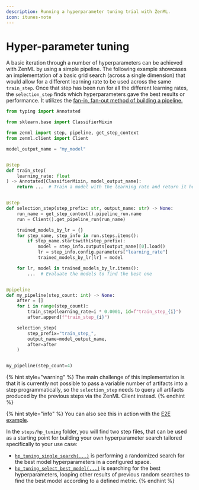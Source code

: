 ```yaml
---
description: Running a hyperparameter tuning trial with ZenML.
icon: itunes-note
---
```


# Hyper-parameter tuning

A basic iteration through a number of hyperparameters can be achieved with ZenML by using a simple pipeline. The following example showcases an implementation of a basic grid search (across a single dimension) that would allow for a different learning rate to be used across the same `train_step`. Once that step has been run for all the different learning rates, the `selection_step` finds which hyperparameters gave the best results or performance. It utilizes the [fan-in, fan-out method of building a pipeline.](../../how-to/pipeline-development/build-pipelines/fan-in-fan-out.md)

```python
from typing import Annotated

from sklearn.base import ClassifierMixin

from zenml import step, pipeline, get_step_context
from zenml.client import Client

model_output_name = "my_model"


@step
def train_step(
    learning_rate: float
) -> Annotated[ClassifierMixin, model_output_name]:
    return ...  # Train a model with the learning rate and return it here. 


@step
def selection_step(step_prefix: str, output_name: str) -> None:
    run_name = get_step_context().pipeline_run.name
    run = Client().get_pipeline_run(run_name)

    trained_models_by_lr = {}
    for step_name, step_info in run.steps.items():
        if step_name.startswith(step_prefix):
            model = step_info.outputs[output_name][0].load()
            lr = step_info.config.parameters["learning_rate"]
            trained_models_by_lr[lr] = model

    for lr, model in trained_models_by_lr.items():
        ...  # Evaluate the models to find the best one


@pipeline
def my_pipeline(step_count: int) -> None:
    after = []
    for i in range(step_count):
        train_step(learning_rate=i * 0.0001, id=f"train_step_{i}")
        after.append(f"train_step_{i}")

    selection_step(
        step_prefix="train_step_",
        output_name=model_output_name,
        after=after
    )


my_pipeline(step_count=4)
```

{% hint style="warning" %}
The main challenge of this implementation is that it is currently not possible to pass a variable number of artifacts into a step programmatically, so the `selection_step` needs to query all artifacts produced by the previous steps via the ZenML Client instead.
{% endhint %}

{% hint style="info" %}
You can also see this in action with the [E2E example](https://github.com/zenml-io/zenml/tree/main/examples/e2e).

In the `steps/hp_tuning` folder, you will find two step files, that can be used as a starting point for building your own hyperparameter search tailored specifically to your use case:

* [`hp_tuning_single_search(...)`](https://github.com/zenml-io/zenml/blob/main/examples/e2e/steps/hp_tuning/hp_tuning_single_search.py) is performing a randomized search for the best model hyperparameters in a configured space.
* [`hp_tuning_select_best_model(...)`](https://github.com/zenml-io/zenml/blob/main/examples/e2e/steps/hp_tuning/hp_tuning_select_best_model.py) is searching for the best hyperparameters, looping other results of previous random searches to find the best model according to a defined metric.
{% endhint %}
